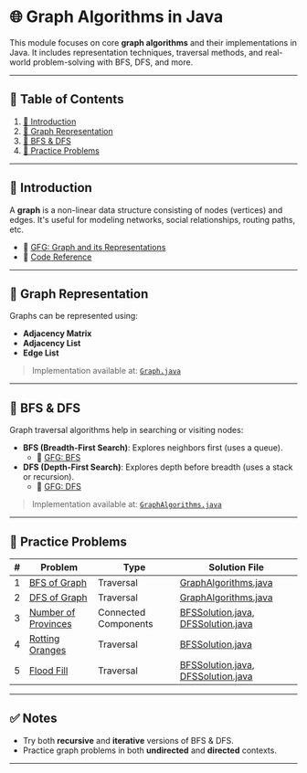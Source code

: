 # 🌐 Graph Algorithms in Java

This module focuses on core **graph algorithms** and their implementations in Java. It includes representation
techniques, traversal methods, and real-world problem-solving with BFS, DFS, and more.

---

## 📑 Table of Contents

1. [📘 Introduction](#-introduction)
2. [🧱 Graph Representation](#-graph-representation)
3. [🔄 BFS & DFS](#-bfs--dfs)
4. [🧪 Practice Problems](#-practice-problems)

---

## 📘 Introduction

A **graph** is a non-linear data structure consisting of nodes (vertices) and edges. It's useful for modeling networks,
social relationships, routing paths, etc.

- 📖 [GFG: Graph and its Representations](https://www.geeksforgeeks.org/dsa/graph-and-its-representations/)
- 📂 [Code Reference](./Graph.java)

---

## 🧱 Graph Representation

Graphs can be represented using:

- **Adjacency Matrix**
- **Adjacency List**
- **Edge List**

> Implementation available at: [`Graph.java`](./Graph.java)

---

## 🔄 BFS & DFS

Graph traversal algorithms help in searching or visiting nodes:

- **BFS (Breadth-First Search)**: Explores neighbors first (uses a queue).
    - 📖 [GFG: BFS](https://www.geeksforgeeks.org/breadth-first-search-or-bfs-for-a-graph/)
- **DFS (Depth-First Search)**: Explores depth before breadth (uses a stack or recursion).
    - 📖 [GFG: DFS](https://www.geeksforgeeks.org/depth-first-traversal-for-a-graph/)

> Implementation available at: [`GraphAlgorithms.java`](./GraphAlgorithms.java)

---

## 🧪 Practice Problems

| # | Problem                                                                                    | Type                 | Solution File                                                                  |
|---|--------------------------------------------------------------------------------------------|----------------------|--------------------------------------------------------------------------------|
| 1 | [BFS of Graph](https://www.geeksforgeeks.org/problems/bfs-traversal-of-graph/1)            | Traversal            | [GraphAlgorithms.java](./GraphAlgorithms.java)                                 |
| 2 | [DFS of Graph](https://www.geeksforgeeks.org/problems/depth-first-traversal-for-a-graph/1) | Traversal            | [GraphAlgorithms.java](./GraphAlgorithms.java)                                 |
| 3 | [Number of Provinces](https://leetcode.com/problems/number-of-provinces/)                  | Connected Components | [BFSSolution.java](./BFSSolution.java), [DFSSolution.java](./DFSSolution.java) |
| 4 | [Rotting Oranges](https://leetcode.com/problems/rotting-oranges/)                          | Traversal            | [BFSSolution.java](./BFSSolution.java)                                         |
| 5 | [Flood Fill](https://leetcode.com/problems/flood-fill/)                                    | Traversal            | [BFSSolution.java](./BFSSolution.java), [DFSSolution.java](./DFSSolution.java) |

---

## ✅ Notes

- Try both **recursive** and **iterative** versions of BFS & DFS.
- Practice graph problems in both **undirected** and **directed** contexts.

---

